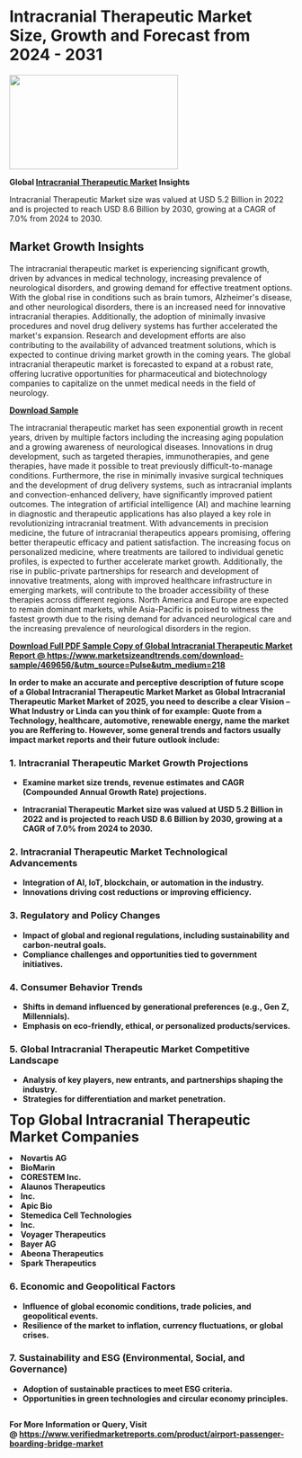 <H1>Intracranial Therapeutic Market Size, Growth and Forecast from 2024 - 2031</H1><img class="aligncenter size-medium wp-image-584254" src="https://thirdeyenews.in/wp-content/uploads/2024/09/Global-Market-Research-300x168.jpeg" alt="" width="300" height="168" /><p><strong>Global&nbsp;<a href="https://www.marketsizeandtrends.com/download-sample/469656/&amp;utm_source=Pulse&amp;utm_medium=218">Intracranial Therapeutic Market</a> Insights</strong></p><p>Intracranial Therapeutic Market size was valued at USD 5.2 Billion in 2022 and is projected to reach USD 8.6 Billion by 2030, growing at a CAGR of 7.0% from 2024 to 2030.</p><p><h2>Market Growth Insights</h2> <p>The intracranial therapeutic market is experiencing significant growth, driven by advances in medical technology, increasing prevalence of neurological disorders, and growing demand for effective treatment options. With the global rise in conditions such as brain tumors, Alzheimer's disease, and other neurological disorders, there is an increased need for innovative intracranial therapies. Additionally, the adoption of minimally invasive procedures and novel drug delivery systems has further accelerated the market's expansion. Research and development efforts are also contributing to the availability of advanced treatment solutions, which is expected to continue driving market growth in the coming years. The global intracranial therapeutic market is forecasted to expand at a robust rate, offering lucrative opportunities for pharmaceutical and biotechnology companies to capitalize on the unmet medical needs in the field of neurology.</p> <p><strong><a href="#">Download Sample</a></strong></p> <p>The intracranial therapeutic market has seen exponential growth in recent years, driven by multiple factors including the increasing aging population and a growing awareness of neurological diseases. Innovations in drug development, such as targeted therapies, immunotherapies, and gene therapies, have made it possible to treat previously difficult-to-manage conditions. Furthermore, the rise in minimally invasive surgical techniques and the development of drug delivery systems, such as intracranial implants and convection-enhanced delivery, have significantly improved patient outcomes. The integration of artificial intelligence (AI) and machine learning in diagnostic and therapeutic applications has also played a key role in revolutionizing intracranial treatment. With advancements in precision medicine, the future of intracranial therapeutics appears promising, offering better therapeutic efficacy and patient satisfaction. The increasing focus on personalized medicine, where treatments are tailored to individual genetic profiles, is expected to further accelerate market growth. Additionally, the rise in public-private partnerships for research and development of innovative treatments, along with improved healthcare infrastructure in emerging markets, will contribute to the broader accessibility of these therapies across different regions. North America and Europe are expected to remain dominant markets, while Asia-Pacific is poised to witness the fastest growth due to the rising demand for advanced neurological care and the increasing prevalence of neurological disorders in the region.</p> <p><strong><a href="#"></p><p><span class=""><strong>Download Full PDF Sample Copy of Global Intracranial Therapeutic Market Report</strong> @ <a href="https://www.marketsizeandtrends.com/download-sample/469656/&amp;utm_source=Pulse&amp;utm_medium=218" target="_blank">https://www.marketsizeandtrends.com/download-sample/469656/&amp;utm_source=Pulse&amp;utm_medium=218</a></span></p><p>In order to make an accurate and perceptive description of future scope of a Global&nbsp;Intracranial Therapeutic Market Market as Global&nbsp;Intracranial Therapeutic Market Market of 2025, you need to describe a clear Vision &ndash; What Industry or Linda can you think of for example: Quote from a Technology, healthcare, automotive, renewable energy, name the market you are Reffering to. However, some general trends and factors usually impact market reports and their future outlook include:</p><h3>1.&nbsp;<strong>Intracranial Therapeutic Market Growth Projections</strong></h3><ul><li>Examine market size trends, revenue estimates and CAGR (Compounded Annual Growth Rate) projections.</li><li><p>Intracranial Therapeutic Market size was valued at USD 5.2 Billion in 2022 and is projected to reach USD 8.6 Billion by 2030, growing at a CAGR of 7.0% from 2024 to 2030.</p></li></ul><h3>2.&nbsp;<strong>Intracranial Therapeutic Market Technological Advancements</strong></h3><ul><li>Integration of AI, IoT, blockchain, or automation in the industry.</li><li>Innovations driving cost reductions or improving efficiency.</li></ul><h3>3.&nbsp;<strong>Regulatory and Policy Changes</strong></h3><ul><li>Impact of global and regional regulations, including sustainability and carbon-neutral goals.</li><li>Compliance challenges and opportunities tied to government initiatives.</li></ul><h3>4.&nbsp;<strong>Consumer Behavior Trends</strong></h3><ul><li>Shifts in demand influenced by generational preferences (e.g., Gen Z, Millennials).</li><li>Emphasis on eco-friendly, ethical, or personalized products/services.</li></ul><h3>5.&nbsp;<strong>Global Intracranial Therapeutic Market Competitive Landscape</strong></h3><ul><li>Analysis of key players, new entrants, and partnerships shaping the industry.</li><li>Strategies for differentiation and market penetration.</li></ul><p data-pm-slice="1 1 []"><span style="color: inherit; font-family: inherit; font-size: 25px;">Top Global Intracranial Therapeutic Market Companies</span></p><div class="" data-test-id=""><p><li>Novartis AG</li><li> BioMarin</li><li> CORESTEM Inc.</li><li> Alaunos Therapeutics</li><li> Inc.</li><li> Apic Bio</li><li> Stemedica Cell Technologies</li><li> Inc.</li><li> Voyager Therapeutics</li><li> Bayer AG</li><li> Abeona Therapeutics</li><li> Spark Therapeutics</li></p></div><h3>6.&nbsp;<strong>Economic and Geopolitical Factors</strong></h3><ul><li>Influence of global economic conditions, trade policies, and geopolitical events.</li><li>Resilience of the market to inflation, currency fluctuations, or global crises.</li></ul><h3>7.&nbsp;<strong>Sustainability and ESG (Environmental, Social, and Governance)</strong></h3><ul><li>Adoption of sustainable practices to meet ESG criteria.</li><li>Opportunities in green technologies and circular economy principles.</li></ul><h2><strong style="font-size: 14px;">For More Information or Query, Visit @&nbsp;</strong><a style="background-color: #ffffff; font-size: 14px;" href="https://www.marketsizeandtrends.com/report/intracranial-therapeutic-market/" target="_blank">https://www.verifiedmarketreports.com/product/airport-passenger-boarding-bridge-market</a></h2>
